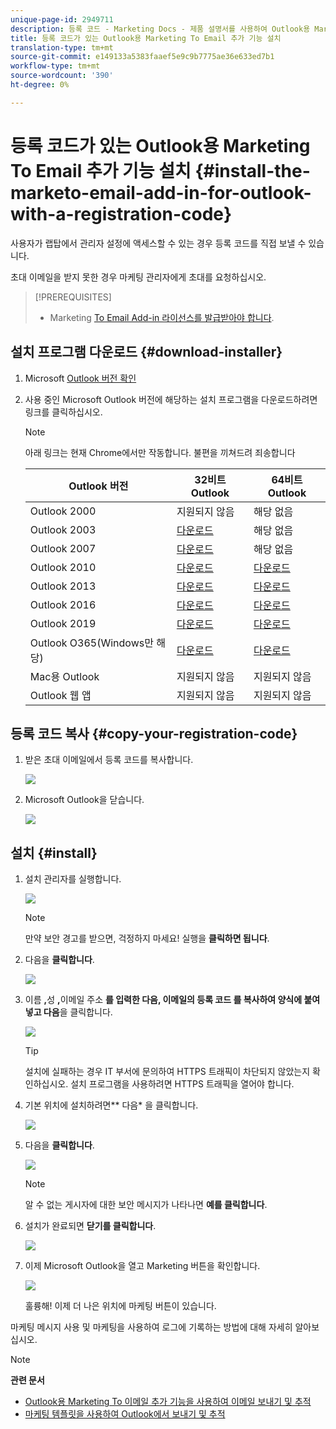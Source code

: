 ```yaml
---
unique-page-id: 2949711
description: 등록 코드 - Marketing Docs - 제품 설명서를 사용하여 Outlook용 Marketing To Email 추가 기능 설치
title: 등록 코드가 있는 Outlook용 Marketing To Email 추가 기능 설치
translation-type: tm+mt
source-git-commit: e149133a5383faaef5e9c9b7775ae36e633ed7b1
workflow-type: tm+mt
source-wordcount: '390'
ht-degree: 0%

---
```



# 등록 코드가 있는 Outlook용 Marketing To Email 추가 기능 설치 {#install-the-marketo-email-add-in-for-outlook-with-a-registration-code}

사용자가 랩탑에서 관리자 설정에 액세스할 수 있는 경우 등록 코드를 직접 보낼 수 있습니다.

초대 이메일을 받지 못한 경우 마케팅 관리자에게 초대를 요청하십시오.

>[!PREREQUISITES]
>
>* Marketing [To Email Add-in 라이선스를 발급받아야 합니다](issue-a-marketo-email-add-in-license.md).

>



## 설치 프로그램 다운로드 {#download-installer}

1. Microsoft [Outlook 버전 확인](http://support.office.com/en-us/article/what-version-of-outlook-do-i-have-b3a9568c-edb5-42b9-9825-d48d82b2257c)
1. 사용 중인 Microsoft Outlook 버전에 해당하는 설치 프로그램을 다운로드하려면 링크를 클릭하십시오.

   >[!NOTE]
   >
   >아래 링크는 현재 Chrome에서만 작동합니다. 불편을 끼쳐드려 죄송합니다

   | Outlook 버전 | 32비트 Outlook | 64비트 Outlook |
   |---|---|---|
   | Outlook 2000 | 지원되지 않음 | 해당 없음 |
   | Outlook 2003 | [다운로드](http://munchkin.marketo.net/MarketoAddInSetup32.msi) | 해당 없음 |
   | Outlook 2007 | [다운로드](http://munchkin.marketo.net/MarketoAddInSetup32.msi) | 해당 없음 |
   | Outlook 2010 | [다운로드](http://munchkin.marketo.net/MarketoAddInSetup32.msi) | [다운로드](http://munchkin.marketo.net/MarketoAddInSetup64.msi) |
   | Outlook 2013 | [다운로드](http://munchkin.marketo.net/MarketoAddInSetup32.msi) | [다운로드](http://munchkin.marketo.net/MarketoAddInSetup64.msi) |
   | Outlook 2016 | [다운로드](http://munchkin.marketo.net/MarketoAddInSetup32.msi) | [다운로드](http://munchkin.marketo.net/MarketoAddInSetup64.msi) |
   | Outlook 2019 | [다운로드](http://munchkin.marketo.net/MarketoAddInSetup32.msi) | [다운로드](http://munchkin.marketo.net/MarketoAddInSetup64.msi) |
   | Outlook O365(Windows만 해당) | [다운로드](http://munchkin.marketo.net/MarketoAddInSetup32.msi) | [다운로드](http://munchkin.marketo.net/MarketoAddInSetup64.msi) |
   | Mac용 Outlook | 지원되지 않음 | 지원되지 않음 |
   | Outlook 웹 앱 | 지원되지 않음 | 지원되지 않음 |

## 등록 코드 복사 {#copy-your-registration-code}

1. 받은 초대 이메일에서 등록 코드를 복사합니다.

   ![](assets/image2016-7-22-10-3a45-3a10.png)

1. Microsoft Outlook을 닫습니다.

   ![](assets/ent-key-close-outlook-hand.png)

## 설치 {#install}

1. 설치 관리자를 실행합니다.

   ![](assets/image2016-7-25-10-3a23-3a33.png)

   >[!NOTE]
   >
   >만약 보안 경고를 받으면, 걱정하지 마세요! 실행을 **클릭하면 됩니다**.

1. 다음을 **클릭합니다**.

   ![](assets/welcome-to-the-setup-wizard-hand.png)

1. 이름 **,**&#x200B;성 **,**&#x200B;이메일 주소 **를 입력한 다음, 이메일의 **등록 코드 **를 복사하여 양식에 붙여넣고 다음******&#x200B;을 클릭합니다.

   ![](assets/enter-your-information-hands.png)

   >[!TIP]
   >
   >설치에 실패하는 경우 IT 부서에 문의하여 HTTPS 트래픽이 차단되지 않았는지 확인하십시오. 설치 프로그램을 사용하려면 HTTPS 트래픽을 열어야 합니다.

1. 기본 위치에 설치하려면** 다음* 을 클릭합니다.

   ![](assets/select-installation-folder-hand.png)

1. 다음을 **클릭합니다**.

   ![](assets/confirm-installation-hand.png)

   >[!NOTE]
   >
   >알 수 없는 게시자에 대한 보안 메시지가 나타나면 **예를 클릭합니다**.

1. 설치가 완료되면 **닫기를 클릭합니다**.

   ![](assets/image2014-9-23-15-3a52-3a11.png)

1. 이제 Microsoft Outlook을 열고 Marketing 버튼을 확인합니다.

   ![](assets/image2016-8-24-15-3a47-3a38.png)

   훌륭해! 이제 더 나은 위치에 마케팅 버튼이 있습니다.

마케팅 메시지 사용 및 마케팅을 사용하여 로그에 기록하는 방법에 대해 자세히 알아보십시오.

>[!NOTE]
>
>**관련 문서**
>
>* [Outlook용 Marketing To 이메일 추가 기능을 사용하여 이메일 보내기 및 추적](send-and-track-an-email-with-the-email-add-in-for-outlook.md)
>* [마케팅 템플릿을 사용하여 Outlook에서 보내기 및 추적](send-and-track-from-outlook-using-a-marketo-template.md)

>



